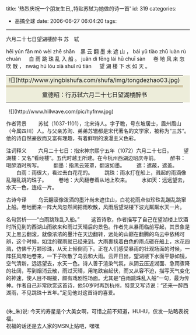 title: '热烈庆祝一个朋友生日,,特贴苏轼为她做的诗一首'
id: 319
categories:
  - 恶搞全球
date: 2006-06-27 06:04:20
tags:
---

<div id="msgcns!9697D6160EFEBC17!874" class="bvMsg"><div>六月二十七日望湖楼醉书 苏　轼 

hēi yún fān mò wèi zhē shān   
黑 云 翻 墨 未 遮 山 ， 
bái yǔ tiào zhū luàn rù chuán 　 
白 雨 跳 珠 乱 入 船 。 
juǎn dì fēng lái hū chuī sàn 　 
卷 地 风 来 忽 吹 散 ， 
nwàg hú lóu xià shuǐ rú tiān 　 
望 湖 楼 下 水 如 天 。 

<table cellpadding="2" width="100%" bgcolor="#ededda">
<tbody>
<tr>
<td align="middle">![](http://www.yingbishufa.com/shufa/img/tongdezhao03.jpg)</td></tr>
<tr>
<td bgcolor="#cfc4a1"></td></tr>
<tr>
<td align="middle" height="40">童德昭：行苏轼六月二十七日望湖楼醉书</td></tr></tbody></table>
  ![](http://www.hillwave.com/pic/hyfmw.jpg)

作者背景 
　　苏轼（1037-1101），北宋诗人。字子瞻，号东坡居士，眉州眉山（今属四川）人。与父亲苏洵、弟弟苏辙都是宋代著名的文学家，被称为“三苏”。他的诗自然豪放而又富有理趣，有着鲜明的浪漫主义色彩。 

注词释义 
　　六月二十七日：指宋神宗熙宁五年（1072）六月二十七日。
　　望湖楼：又名“看经楼”。五代时越王所建。在今杭州西湖边昭庆寺前。
　　醉书：喝醉酒时所写。
　　翻墨：指黑云笼罩，翻滚如墨。
　　遮：遮蔽，遮盖。
　　白雨：雨很大，看过去白花花的。
　　跳珠：雨水打在船上，溅起的雨滴像乱蹦乱跳的珠子。
　　卷地：大风翻卷着从地上吹来。
　　水如天：远远望去，水天一色，连成一片。 

古诗今译 
　　乌云翻滚像泼洒的墨汁尚未遮住山，白花花雨点似珍珠乱蹦乱跳窜上船。卷地而来一阵大风忽然间把雨吹散，风雨后望湖楼下波光粼粼水天一片。 

名句赏析——“白雨跳珠乱入船。” 
　　这首诗歌，作者描写了自己在望湖楼上饮酒时所见到的西湖山雨欲来和雨过天晴后的景色。作者先从暴雨临前写起，其景象是天上黑云翻滚，就像浓浓的墨汁在天边翻转，远处的山巅在翻腾的乌云中依稀可辨，这个时候，如注的骤雨就已经来到。大雨裹挟着白色的雨点砸在船上，水花四溅，仿佛千万颗珍珠，从天上倾倒而下。正在人们感受暴雨的壮观场面的时候，一阵狂风席地卷来，一下子吹散了乌云和大雨。云开日出，望湖楼下水面平静如镜，空气清新，远远望去，水天一色。诗人善于渲染气氛，从阴云压近湖面、急雨骤降的壮阔，写到烟消云散，雨过天晴，用笔跌宕起伏，而又从容不迫，描写天气变化的神速，使人目不暇接，颇有戏剧性场面。尤其是“白雨跳珠乱入船”一句，最为传神。作者自己非常欣赏这首诗，他50岁时再到杭州，特意又写诗说：“还来一醉西湖雨，不见跳珠十五年。”足见他对这首诗的喜爱。</div>
<div> </div>
<div>(朱_朱)说: 今天的寿星是个大美女啊，可惜之前不知道，HUHU，仅发一贴略表祝福。</div>
<div>祝福的话还是去人家的MSN上贴吧，嘿嘿</div></div>